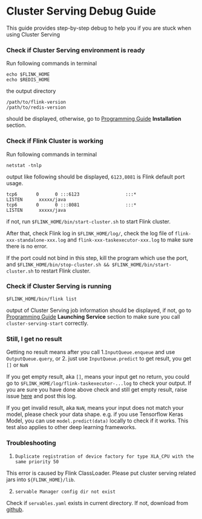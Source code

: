 # Cluster Serving Debug Guide

This guide provides step-by-step debug to help you if you are stuck when using Cluster Serving
### Check if Cluster Serving environment is ready
Run following commands in terminal
```
echo $FLINK_HOME
echo $REDIS_HOME
```
the output directory
```
/path/to/flink-version
/path/to/redis-version
``` 
 
should be displayed, otherwise, go to [Programming Guide](ProgrammingGuide.md) **Installation** section.

### Check if Flink Cluster is working
Run following commands in terminal
```
netstat -tnlp
```
output like following should be displayed, `6123,8081` is Flink default port usage.
```
tcp6       0      0 :::6123                 :::*                    LISTEN      xxxxx/java
tcp6       0      0 :::8081                 :::*                    LISTEN      xxxxx/java
```
if not, run `$FLINK_HOME/bin/start-cluster.sh` to start Flink cluster.

After that, check Flink log in `$FLINK_HOME/log/`, check the log file of `flink-xxx-standalone-xxx.log` and `flink-xxx-taskexecutor-xxx.log` to make sure there is no error.

If the port could not bind in this step, kill the program which use the port, and `$FLINK_HOME/bin/stop-cluster.sh && $FLINK_HOME/bin/start-cluster.sh` to restart Flink cluster.
### Check if Cluster Serving is running
```
$FLINK_HOME/bin/flink list
```
output of Cluster Serving job information should be displayed, if not, go to [Programming Guide](ProgrammingGuide.md) **Launching Service** section to make sure you call `cluster-serving-start` correctly.

### Still, I get no result
Getting no result means after you call 1.`InputQueue.enqueue` and use `OutputQueue.query`, or 2. just use `InputQueue.predict`  to get result, you get `[]` or `NaN`

If you get empty result, aka `[]`, means your input get no return, you could go to `$FLINK_HOME/log/flink-taskexecutor-...log` to check your output. If you are sure you have done above check and still get empty result, raise issue [here](https://github.com/intel-analytics/analytics-zoo/issues) and post this log.

If you get invalid result, aka `NaN`, means your input does not match your model, please check your data shape. e.g. if you use Tensorflow Keras Model, you can use `model.predict(data)` locally to check if it works. This test also applies to other deep learning frameworks.


### Troubleshooting

1. `Duplicate registration of device factory for type XLA_CPU with the same priority 50`

This error is caused by Flink ClassLoader. Please put cluster serving related jars into `${FLINK_HOME}/lib`.

2. `servable Manager config dir not exist`

Check if `servables.yaml` exists in current directory. If not, download from [github](https://github.com/intel-analytics/analytics-zoo/blob/master/ppml/trusted-realtime-ml/scala/docker-graphene/servables.yaml).
